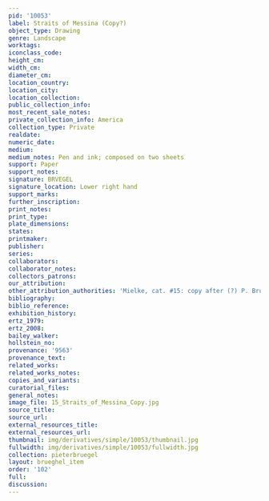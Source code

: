 ```yaml
---
pid: '10053'
label: Straits of Messina (Copy?)
object_type: Drawing
genre: Landscape
worktags:
iconclass_code:
height_cm:
width_cm:
diameter_cm:
location_country:
location_city:
location_collection:
public_collection_info:
most_recent_sale_notes:
private_collection_info: America
collection_type: Private
realdate:
numeric_date:
medium:
medium_notes: Pen and ink; composed on two sheets
support: Paper
support_notes:
signature: BRVEGEL
signature_location: Lower right hand
support_marks:
further_inscription:
print_notes:
print_type:
plate_dimensions:
states:
printmaker:
publisher:
series:
collaborators:
collaborator_notes:
collectors_patrons:
our_attribution:
other_attribution_authorities: 'Mielke, cat. #15: copy after (?) P. Bruegel.'
bibliography:
biblio_reference:
exhibition_history:
ertz_1979:
ertz_2008:
bailey_walker:
hollstein_no:
provenance: '9563'
provenance_text:
related_works:
related_works_notes:
copies_and_variants:
curatorial_files:
general_notes:
image_file: 15_Straits_of_Messina_Copy.jpg
source_title:
source_url:
external_resources_title:
external_resources_url:
thumbnail: img/derivatives/simple/10053/thumbnail.jpg
fullwidth: img/derivatives/simple/10053/fullwidth.jpg
collection: pieterbruegel
layout: brueghel_item
order: '102'
full:
discussion:
---
```

